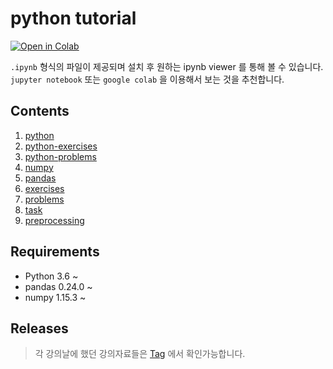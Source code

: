 # python tutorial

[![Open in Colab](https://colab.research.google.com/assets/colab-badge.svg)](https://colab.research.google.com/github/pparkddo/nano-degree/)  

`.ipynb` 형식의 파일이 제공되며 설치 후 원하는 ipynb viewer 를 통해 볼 수 있습니다.  
`jupyter notebook` 또는 `google colab` 을 이용해서 보는 것을 추천합니다.

## Contents
1. [python](https://colab.research.google.com/github/pparkddo/nano-degree/blob/master/python.ipynb)
2. [python-exercises](https://colab.research.google.com/github/pparkddo/nano-degree/blob/master/python-exercises.ipynb)
3. [python-problems](https://colab.research.google.com/github/pparkddo/nano-degree/blob/master/python-problems.ipynb)
4. [numpy](https://colab.research.google.com/github/pparkddo/nano-degree/blob/master/numpy.ipynb)
5. [pandas](https://colab.research.google.com/github/pparkddo/nano-degree/blob/master/pandas.ipynb)
6. [exercises](https://colab.research.google.com/github/pparkddo/nano-degree/blob/master/exercises.ipynb)
7. [problems](https://colab.research.google.com/github/pparkddo/nano-degree/blob/master/problems.ipynb)
8. [task](https://colab.research.google.com/github/pparkddo/nano-degree/blob/master/task.ipynb)
8. [preprocessing](https://colab.research.google.com/github/pparkddo/nano-degree/blob/master/preprocessing.ipynb)

## Requirements
- Python 3.6 ~
- pandas 0.24.0 ~
- numpy 1.15.3 ~

## Releases
> 각 강의날에 했던 강의자료들은 [Tag](https://github.com/pparkddo/nano-degree/tags) 에서 확인가능합니다.
